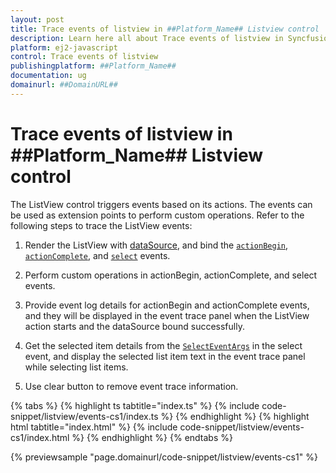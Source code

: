 ```yaml
---
layout: post
title: Trace events of listview in ##Platform_Name## Listview control | Syncfusion
description: Learn here all about Trace events of listview in Syncfusion ##Platform_Name## Listview control of Syncfusion Essential JS 2 and more.
platform: ej2-javascript
control: Trace events of listview 
publishingplatform: ##Platform_Name##
documentation: ug
domainurl: ##DomainURL##
---
```


# Trace events of listview in ##Platform_Name## Listview control

The ListView control triggers events based on its actions. The events can be used as extension points to perform
custom operations. Refer to the following steps to trace the ListView events:

1. Render the ListView with [dataSource](../../api/list-view#datasource), and bind the [`actionBegin`](../../api/list-view#actionbegin),
[`actionComplete`](../../api/list-view#actioncomplete), and [`select`](../../api/list-view#select) events.

2. Perform custom operations in actionBegin, actionComplete, and select events.

3. Provide event log details for actionBegin and actionComplete events, and they will be displayed in the event trace panel when the ListView action starts and the dataSource bound successfully.

4. Get the selected item details from the [`SelectEventArgs`](../../api/list-view/selectEventArgs) in the select event, and display the selected list item text in the event trace panel while selecting list items.

5. Use clear button to remove event trace information.

{% tabs %}
{% highlight ts tabtitle="index.ts" %}
{% include code-snippet/listview/events-cs1/index.ts %}
{% endhighlight %}
{% highlight html tabtitle="index.html" %}
{% include code-snippet/listview/events-cs1/index.html %}
{% endhighlight %}
{% endtabs %}
          
{% previewsample "page.domainurl/code-snippet/listview/events-cs1" %}
